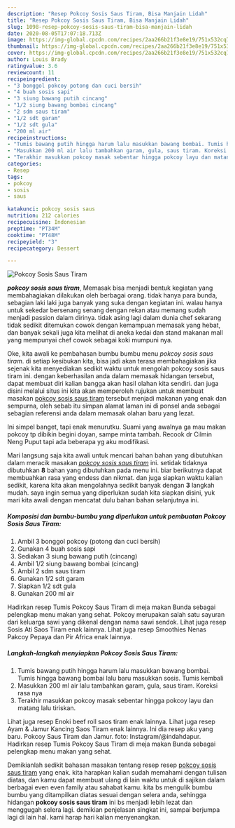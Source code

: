 ```yaml
---
description: "Resep Pokcoy Sosis Saus Tiram, Bisa Manjain Lidah"
title: "Resep Pokcoy Sosis Saus Tiram, Bisa Manjain Lidah"
slug: 1098-resep-pokcoy-sosis-saus-tiram-bisa-manjain-lidah
date: 2020-08-05T17:07:18.713Z
image: https://img-global.cpcdn.com/recipes/2aa266b21f3e8e19/751x532cq70/pokcoy-sosis-saus-tiram-foto-resep-utama.jpg
thumbnail: https://img-global.cpcdn.com/recipes/2aa266b21f3e8e19/751x532cq70/pokcoy-sosis-saus-tiram-foto-resep-utama.jpg
cover: https://img-global.cpcdn.com/recipes/2aa266b21f3e8e19/751x532cq70/pokcoy-sosis-saus-tiram-foto-resep-utama.jpg
author: Louis Brady
ratingvalue: 3.6
reviewcount: 11
recipeingredient:
- "3 bonggol pokcoy potong dan cuci bersih"
- "4 buah sosis sapi"
- "3 siung bawang putih cincang"
- "1/2 siung bawang bombai cincang"
- "2 sdm saus tiram"
- "1/2 sdt garam"
- "1/2 sdt gula"
- "200 ml air"
recipeinstructions:
- "Tumis bawang putih hingga harum lalu masukkan bawang bombai. Tumis hingga bawang bombai lalu baru masukkan sosis. Tumis kembali"
- "Masukkan 200 ml air lalu tambahkan garam, gula, saus tiram. Koreksi rasa nya"
- "Terakhir masukkan pokcoy masak sebentar hingga pokcoy layu dan matang lalu tiriskan."
categories:
- Resep
tags:
- pokcoy
- sosis
- saus

katakunci: pokcoy sosis saus 
nutrition: 212 calories
recipecuisine: Indonesian
preptime: "PT34M"
cooktime: "PT48M"
recipeyield: "3"
recipecategory: Dessert

---
```



![Pokcoy Sosis Saus Tiram](https://img-global.cpcdn.com/recipes/2aa266b21f3e8e19/751x532cq70/pokcoy-sosis-saus-tiram-foto-resep-utama.jpg)

<b><i>pokcoy sosis saus tiram</i></b>, Memasak bisa menjadi bentuk kegiatan yang membahagiakan dilakukan oleh berbagai orang. tidak hanya para bunda, sebagian laki laki juga banyak yang suka dengan kegiatan ini. walau hanya untuk sekedar bersenang senang dengan rekan atau memang sudah menjadi passion dalam dirinya. tidak asing lagi dalam dunia chef sekarang tidak sedikit ditemukan cowok dengan kemampuan memasak yang hebat, dan banyak sekali juga kita melihat di aneka kedai dan stand makanan mall yang mempunyai chef cowok sebagai koki mumpuni nya.

Oke, kita awali ke pembahasan bumbu bumbu menu <i>pokcoy sosis saus tiram</i>. di setiap kesibukan kita, bisa jadi akan terasa membahagiakan jika sejenak kita menyediakan sedikit waktu untuk mengolah pokcoy sosis saus tiram ini. dengan keberhasilan anda dalam memasak hidangan tersebut, dapat membuat diri kalian bangga akan hasil olahan kita sendiri. dan juga disini melalui situs ini kita akan memperoleh rujukan untuk membuat masakan <u>pokcoy sosis saus tiram</u> tersebut menjadi makanan yang enak dan sempurna, oleh sebab itu simpan alamat laman ini di ponsel anda sebagai sebagian referensi anda dalam memasak olahan baru yang lezat.

Ini simpel banget, tapi enak menurutku. Suami yang awalnya ga mau makan pokcoy tp dibikin begini doyan, sampe minta tambah. Recook dr Cilmin Neng Puput tapi ada beberapa yg aku modifikasi.


Mari langsung saja kita awali untuk mencari bahan bahan yang dibutuhkan dalam meracik masakan <u><i>pokcoy sosis saus tiram</i></u> ini. setidak tidaknya dibutuhkan <b>8</b> bahan yang dibutuhkan pada menu ini. biar berikutnya dapat membuahkan rasa yang endess dan nikmat. dan juga siapkan waktu kalian sedikit, karena kita akan mengolahnya sedikit banyak dengan <b>3</b> langkah mudah. saya ingin semua yang diperlukan sudah kita siapkan disini, yuk mari kita awali dengan mencatat dulu bahan bahan selanjutnya ini.

<!--inarticleads1-->

##### Komposisi dan bumbu-bumbu yang diperlukan untuk pembuatan Pokcoy Sosis Saus Tiram:

1. Ambil 3 bonggol pokcoy (potong dan cuci bersih)
1. Gunakan 4 buah sosis sapi
1. Sediakan 3 siung bawang putih (cincang)
1. Ambil 1/2 siung bawang bombai (cincang)
1. Ambil 2 sdm saus tiram
1. Gunakan 1/2 sdt garam
1. Siapkan 1/2 sdt gula
1. Gunakan 200 ml air


Hadirkan resep Tumis Pokcoy Saus Tiram di meja makan Bunda sebagai pelengkap menu makan yang sehat. Pokcoy merupakan salah satu sayuran dari keluarga sawi yang dikenal dengan nama sawi sendok. Lihat juga resep Sosis Ati Saos Tiram enak lainnya. Lihat juga resep Smoothies Nenas Pakcoy Pepaya dan Pir Africa enak lainnya. 

<!--inarticleads2-->

##### Langkah-langkah menyiapkan Pokcoy Sosis Saus Tiram:

1. Tumis bawang putih hingga harum lalu masukkan bawang bombai. Tumis hingga bawang bombai lalu baru masukkan sosis. Tumis kembali
1. Masukkan 200 ml air lalu tambahkan garam, gula, saus tiram. Koreksi rasa nya
1. Terakhir masukkan pokcoy masak sebentar hingga pokcoy layu dan matang lalu tiriskan.


Lihat juga resep Enoki beef roll saos tiram enak lainnya. Lihat juga resep Ayam &amp; Jamur Kancing Saos Tiram enak lainnya. Ini dia resep aku yang baru. Pokcoy Saus Tiram dan Jamur. foto: Instagram/@indahdapur. Hadirkan resep Tumis Pokcoy Saus Tiram di meja makan Bunda sebagai pelengkap menu makan yang sehat. 

Demikianlah sedikit bahasan masakan tentang resep resep <u>pokcoy sosis saus tiram</u> yang enak. kita harapkan kalian sudah memahami dengan tulisan diatas, dan kamu dapat membuat ulang di lain waktu untuk di sajikan dalam berbagai even even family atau sahabat kamu. kita bs mengulik bumbu bumbu yang ditampilkan diatas sesuai dengan selera anda, sehingga hidangan <b>pokcoy sosis saus tiram</b> ini bs menjadi lebih lezat dan menggugah selera lagi. demikian penjelasan singkat ini, sampai berjumpa lagi di lain hal. kami harap hari kalian menyenangkan.
